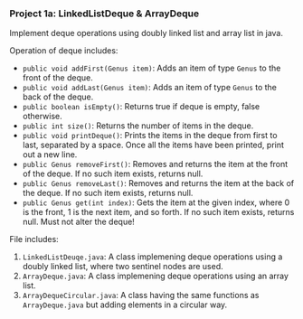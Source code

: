 ### Project 1a: LinkedListDeque & ArrayDeque

Implement deque operations using doubly linked list and array list in java.

Operation of deque includes:
* `public void addFirst(Genus item)`: Adds an item of type `Genus` to the front of the deque.
* `public void addLast(Genus item)`: Adds an item of type `Genus` to the back of the deque.
* `public boolean isEmpty()`: Returns true if deque is empty, false otherwise.
* `public int size()`: Returns the number of items in the deque.
* `public void printDeque()`: Prints the items in the deque from first to last, separated by a space. Once all the items have been printed, print out a new line.
* `public Genus removeFirst()`: Removes and returns the item at the front of the deque. If no such item exists, returns null.
* `public Genus removeLast()`: Removes and returns the item at the back of the deque. If no such item exists, returns null.
* `public Genus get(int index)`: Gets the item at the given index, where 0 is the front, 1 is the next item, and so forth. If no such item exists, returns null. Must not alter the deque!

File includes:
1. `LinkedListDeuqe.java`: A class implemening deque operations using a doubly linked list, where two sentinel nodes are used.
2. `ArrayDeque.java`: A class implemening deque operations using an array list.
3. `ArrayDequeCircular.java`: A class having the same functions as `ArrayDeque.java` but adding elements in a circular way.

